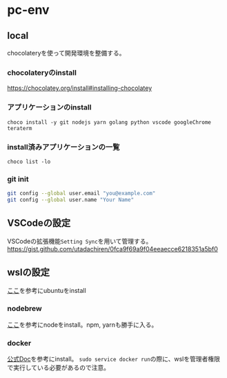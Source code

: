 # pc-env

## local

chocolateryを使って開発環境を整備する。

### chocolateryのinstall

https://chocolatey.org/install#installing-chocolatey

### アプリケーションのinstall

`choco install -y git nodejs yarn golang python vscode googleChrome teraterm`

### install済みアプリケーションの一覧

`choco list -lo`

### git init

```bash
git config --global user.email "you@example.com"
git config --global user.name "Your Name"
```

## VSCodeの設定

VSCodeの拡張機能`Setting Sync`を用いて管理する。
https://gist.github.com/utadachiren/0fca9f69a9f04eeaecce6218351a5bf0

## wslの設定

[ここ](https://simplestar-tech.hatenablog.com/entry/2019/10/14/101551)を参考にubuntuをinstall

### nodebrew

[ここ](https://www.kimoton.com/entry/20190215/1550166179)を参考にnodeをinstall。npm, yarnも勝手に入る。

### docker

[公式Doc](https://docs.docker.com/v17.06/engine/installation/linux/docker-ce/ubuntu/#install-using-the-convenience-script)を参考にinstall。
`sudo service docker run`の際に、wslを管理者権限で実行している必要があるので注意。